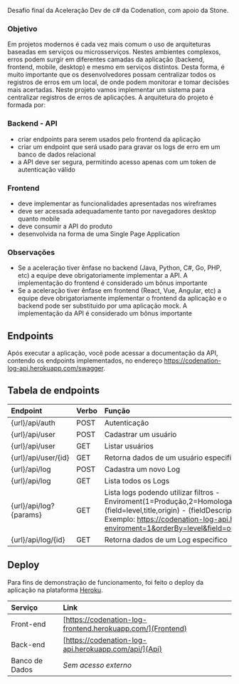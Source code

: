 Desafio final da Aceleração Dev de c# da Codenation, com apoio da Stone.

### Objetivo

Em projetos modernos é cada vez mais comum o uso de arquiteturas baseadas em serviços ou microsserviços. Nestes ambientes complexos, erros podem surgir em diferentes camadas da aplicação (backend, frontend, mobile, desktop) e mesmo em serviços distintos. Desta forma, é muito importante que os desenvolvedores possam centralizar todos os registros de erros em um local, de onde podem monitorar e tomar decisões mais acertadas. Neste projeto vamos implementar um sistema para centralizar registros de erros de aplicações.
A arquitetura do projeto é formada por:

### Backend - API

- criar endpoints para serem usados pelo frontend da aplicação
- criar um endpoint que será usado para gravar os logs de erro em um banco de dados relacional
- a API deve ser segura, permitindo acesso apenas com um token de autenticação válido

### Frontend

- deve implementar as funcionalidades apresentadas nos wireframes
- deve ser acessada adequadamente tanto por navegadores desktop quanto mobile
- deve consumir a API do produto
- desenvolvida na forma de uma Single Page Application

### Observações

- Se a aceleração tiver ênfase no backend (Java, Python, C#, Go, PHP, etc) a equipe deve obrigatoriamente implementar a API. A implementação do frontend é considerado um bônus importante
- Se a aceleração tiver ênfase em frontend (React, Vue, Angular, etc) a equipe deve obrigatoriamente implementar o frontend da aplicação e o backend pode ser substituido por uma aplicação mock. A implementação da API é considerado um bônus importante

## Endpoints
Após executar a aplicação, você pode acessar a documentação da API, contendo os endpoints implementados, no endereço https://codenation-log-api.herokuapp.com/swagger.

## Tabela de endpoints

| Endpoint               | Verbo | Função                                           |
| :--- | :--- | :--- |
| {url}/api/auth         | POST  | Autenticação                                     |
| {url}/api/user         | POST  | Cadastrar um usuário                             |
| {url}/api/user         | GET   | Listar usuários                                  |
| {url}/api/user/{id}    | GET   | Retorna dados de um usuário especifico           |
| {url}/api/log          | POST  | Cadastra um novo Log                             |
| {url}/api/log          | GET   | Lista todos os Logs                              |
| {url}/api/log?{params} | GET   | Lista logs podendo utilizar filtros - Enviroment(1=Produção,2=Homologação,3=Dev) - (Orderby=level)-(field=level,title,origin) - (fieldDescription=text)<br>Exemplo: https://codenation-log-api.herokuapp.com/api/log?enviroment=1&orderBy=level&field=origin&fieldDescription=192.168.1 |
| {url}/api/log/{id}     | GET   | Retorna dados de um Log especifico               |


## Deploy

Para fins de demonstração de funcionamento, foi feito o deploy da aplicação na plataforma [Heroku](https://www.heroku.com/).

| Serviço | Link |
| :--- | :--- |
| Front-end | [https://codenation-log-frontend.herokuapp.com/](Frontend)|
| Back-end | [https://codenation-log-api.herokuapp.com/api/](Api) |
| Banco de Dados | *Sem acesso externo* |
